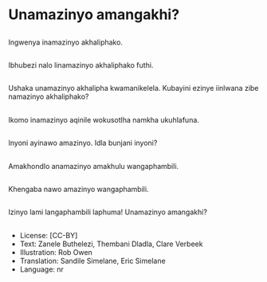 # Unamazinyo amangakhi?

##
Ingwenya inamazinyo
akhaliphako.

##
Ibhubezi nalo
linamazinyo
akhaliphako futhi.

##
Ushaka unamazinyo
akhalipha
kwamanikelela.
Kubayini ezinye
iinlwana zibe
namazinyo
akhaliphako?

##
Ikomo inamazinyo
aqinile wokusotlha
namkha ukuhlafuna.

##
Inyoni ayinawo
amazinyo.
Idla bunjani inyoni?

##
Amakhondlo
anamazinyo amakhulu
wangaphambili.

##
Khengaba nawo
amazinyo
wangaphambili.

##
Izinyo lami
langaphambili laphuma!
Unamazinyo
amangakhi?

##
* License: [CC-BY]
* Text: Zanele Buthelezi, Thembani Dladla, Clare Verbeek
* Illustration: Rob Owen
* Translation: Sandile Simelane, Eric Simelane
* Language: nr
